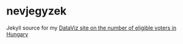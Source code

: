 # nevjegyzek

Jekyll source for my [DataViz site on the number of eligible voters in Hungary](https://kisso.codes/nevjegyzek/)
